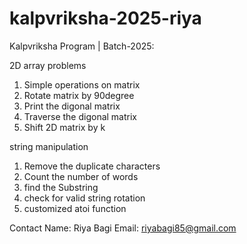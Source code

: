 # kalpvriksha-2025-riya
Kalpvriksha Program | Batch-2025: 

2D array problems
  1. Simple operations on matrix
  2. Rotate matrix by 90degree
  3. Print the digonal matrix
  4. Traverse the digonal matrix
  5. Shift 2D matrix by k  

string manipulation
  1. Remove the duplicate characters
  2. Count the number of words
  3. find the Substring
  4. check for valid string rotation
  5. customized atoi function
  
Contact
  Name: Riya Bagi
  Email: riyabagi85@gmail.com
